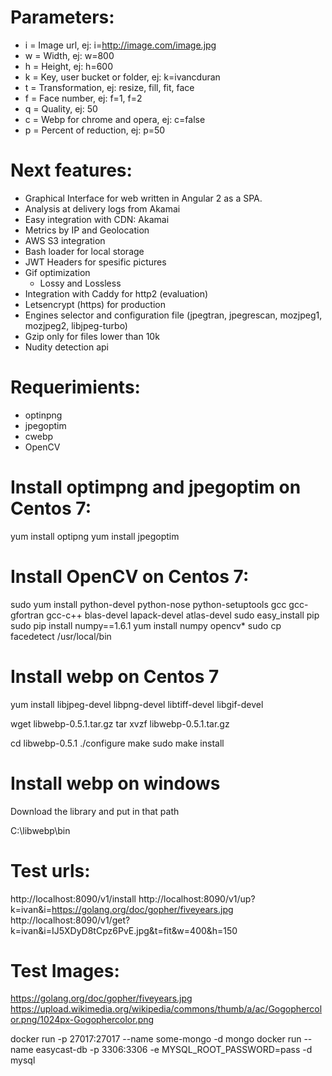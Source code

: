 
Parameters:
==

* i = Image url, ej: i=http://image.com/image.jpg
* w = Width, ej: w=800
* h = Height, ej: h=600
* k = Key, user bucket or folder, ej: k=ivancduran
* t = Transformation, ej: resize, fill, fit, face
* f = Face number, ej: f=1, f=2
* q = Quality, ej: 50
* c = Webp for chrome and opera, ej: c=false
* p = Percent of reduction, ej: p=50

Next features:
==
* Graphical Interface for web written in Angular 2 as a SPA.
* Analysis at delivery logs from Akamai
* Easy integration with CDN: Akamai
* Metrics by IP and Geolocation
* AWS S3 integration
* Bash loader for local storage
* JWT Headers for spesific pictures
* Gif optimization
	* Lossy and Lossless
* Integration with Caddy for http2 (evaluation)
* Letsencrypt (https) for production
* Engines selector and configuration file (jpegtran, jpegrescan, mozjpeg1, mozjpeg2, libjpeg-turbo)
* Gzip only for files lower than 10k
* Nudity detection api

Requerimients:
==

* optinpng
* jpegoptim
* cwebp
* OpenCV


Install optimpng and jpegoptim on Centos 7:
==

yum install optipng
yum install jpegoptim


Install OpenCV on Centos 7:
==

sudo yum install python-devel python-nose python-setuptools gcc gcc-gfortran gcc-c++ blas-devel lapack-devel atlas-devel
sudo easy_install pip
sudo pip install numpy==1.6.1
yum install numpy opencv*
sudo cp facedetect /usr/local/bin

Install webp on Centos 7
==

yum install libjpeg-devel libpng-devel libtiff-devel libgif-devel

wget libwebp-0.5.1.tar.gz
tar xvzf libwebp-0.5.1.tar.gz

cd libwebp-0.5.1
./configure
make
sudo make install


Install webp on windows
==

Download the library and put in that path

C:\libwebp\bin


Test urls:
==

http://localhost:8090/v1/install
http://localhost:8090/v1/up?k=ivan&i=https://golang.org/doc/gopher/fiveyears.jpg
http://localhost:8090/v1/get?k=ivan&i=IJ5XDyD8tCpz6PvE.jpg&t=fit&w=400&h=150


Test Images:
==

https://golang.org/doc/gopher/fiveyears.jpg
https://upload.wikimedia.org/wikipedia/commons/thumb/a/ac/Gogophercolor.png/1024px-Gogophercolor.png


docker run -p 27017:27017 --name some-mongo -d mongo
docker run --name easycast-db -p 3306:3306 -e MYSQL_ROOT_PASSWORD=pass -d mysql